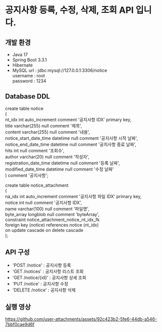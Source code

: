 # 공지사항 등록, 수정, 삭제, 조회 API 입니다.

## 개발 환경
- Java 17
- Spring Boot 3.3.1
- Hibernate
- MySQL 
url : jdbc:mysql://127.0.0.1:3306/notice  
username : root  
password : 1234  


## Database DDL
create table notice  
(  
    nt_idx                 int auto_increment comment '공지사항 IDX' primary key,  
    title                  varchar(255) null comment '제목',  
    content                varchar(255) null comment '내용',  
    notice_start_date_time datetime     null comment '공지사항 시작 날짜',  
    notice_end_date_time   datetime     null comment '공지사항 종료 날짜',  
    hits                   int          null comment '조회수',  
    author                 varchar(20)  null comment '작성자',  
    registration_date_time datetime     null comment '등록 날짜',  
    modified_date_time     datetime     null comment '수정 날짜'  
)   comment '공지사항';  
     
create table notice_attachment  
(  
    na_idx     int auto_increment comment '공지사항 파일 IDX'
        primary key,  
    notice     int          null comment '공지사항 IDX',  
    name       varchar(100) null comment '파일명',  
    byte_array longblob     null comment 'byteArray',  
    constraint notice_attachment_notice_nt_idx_fk  
        foreign key (notice) references notice (nt_idx)  
            on update cascade on delete cascade  
);  


## API 구성
- 'POST /notice'     : 공지사항 등록
- 'GET /notices'     : 공지사항 리스트 조회
- 'GET /notice/{id}' : 공지사항 상세 조회
- 'PUT /notice'      : 공지사항 수정
- 'DELETE /notice'   : 공지사항 삭제


## 실행 영상
https://github.com/user-attachments/assets/92c423b2-5fe6-44db-a546-7bbf0cae9d6f
